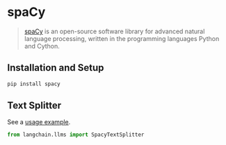 # spaCy

>[spaCy](https://spacy.io/) is an open-source software library for advanced natural language processing, written in the programming languages Python and Cython.
 

## Installation and Setup


```bash
pip install spacy

```





## Text Splitter


See a [usage example](../modules/indexes/text_splitters/examples/spacy.ipynb).


```python
from langchain.llms import SpacyTextSplitter

```

